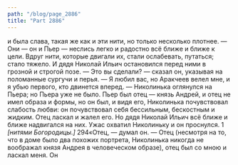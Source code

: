 ```yaml
---
path: "/blog/page_2886"
title: "Part 2886"
---
```


и была слава, такая же как и эти нити, но только несколько плотнее. — Они — он и Пьер — неслись легко и радостно всё ближе и ближе к цели. Вдруг нити, которые двигали их, стали ослабевать, путаться; стало тяжело. И дядя Николай Ильич остановился перед ними в грозной и строгой позе.
— Это вы сделали? — сказал он, указывая на поломанные сургучи и перья. — Я любил вас, но Аракчеев велел мне, и я убью первого, кто двинется вперед. — Николинька оглянулся на Пьера; но Пьера уже не было. Пьер был отец — князь Андрей, и отец не имел образа и формы, но он был, и видя его, Николинька почувствовал слабость любви: он почувствовал себя бессильным, бескостным и жидким. Отец ласкал и жалел его. Но дядя Николай Ильич всё ближе и ближе надвигался на них. Ужас охватил Николиньку и он проснулся.
1 *[нитями Богородицы.]*
294«Отец, — думал он. — Отец (несмотря на то, что в доме было два похожих портрета, Николинька никогда не воображал князя Андрея в человеческом образе), отец был со мною и ласкал меня. Он
